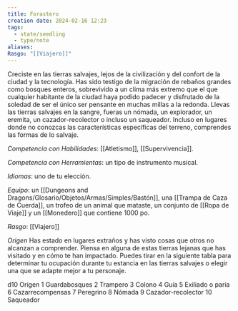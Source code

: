 ```yaml
---
title: Forastero
creation date: 2024-02-16 12:23
tags:
  - state/seedling
  - type/note
aliases: 
Rasgo: "[[Viajero]]"
---
```


Creciste en las tierras salvajes, lejos de la civilización y del confort de la ciudad y la tecnología. Has sido testigo de la migración de rebaños grandes como bosques enteros, sobrevivido a un clima más extremo que el que cualquier habitante de la ciudad haya podido padecer y disfrutado de la soledad de ser el único ser pensante en muchas millas a la redonda.
Llevas las tierras salvajes en la sangre, fueras un nómada, un explorador, un eremita, un cazador-recolector o incluso un saqueador. Incluso en lugares donde no conozcas las características específicas del terreno, comprendes las formas de lo salvaje.

*Competencia con Habilidades*: [[Atletismo]], [[Supervivencia]].

*Competencia con Herramientas*: un tipo de instrumento musical.

*Idiomas*: uno de tu elección.

*Equipo*: un [[Dungeons and Dragons/Glosario/Objetos/Armas/Simples/Bastón]], una [[Trampa de Caza de Cuerda]], un trofeo de un animal que mataste, un conjunto de [[Ropa de Viaje]] y un [[Monedero]] que contiene 1000 po.

*Rasgo*: [[Viajero]]


*Origen*
Has estado en lugares extraños y has visto cosas que otros no alcanzan a comprender. Piensa en alguna de estas tierras lejanas que has visitado y en cómo te han impactado. Puedes tirar en la siguiente tabla para determinar tu ocupación durante tu estancia en las tierras salvajes o elegir una que se adapte mejor a tu personaje.


d10             Origen
1                 Guardabosques
2                Trampero
3                Colono
4                Guía
5                Exiliado o paria
6                Cazarrecompensas
7                Peregrino
8                Nómada
9                Cazador-recolector
10               Saqueador


